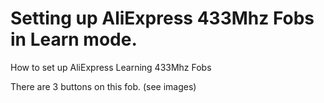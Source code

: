 # Setting up AliExpress 433Mhz Fobs in Learn mode.
How to set up AliExpress Learning 433Mhz Fobs

There are 3 buttons on this fob. (see images)







